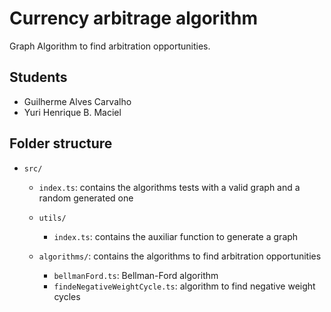 # Currency arbitrage algorithm

Graph Algorithm to find arbitration opportunities.

## Students

- Guilherme Alves Carvalho
- Yuri Henrique B. Maciel

## Folder structure

- `src/`
  - `index.ts`: contains the algorithms tests with a valid graph and a random generated one

  - `utils/`
    - `index.ts`: contains the auxiliar function to generate a graph

  - `algorithms/`: contains the algorithms to find arbitration opportunities
    - `bellmanFord.ts`: Bellman-Ford algorithm
    - `findeNegativeWeightCycle.ts`: algorithm to find negative weight cycles
